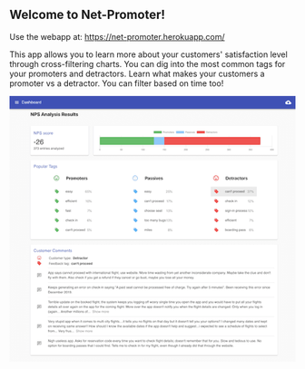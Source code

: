 ## Welcome to Net-Promoter!
Use the webapp at: https://net-promoter.herokuapp.com/

This app allows you to learn more about your customers' satisfaction level through cross-filtering charts. You can dig into the most common tags for your promoters and detractors. Learn what makes your customers a promoter vs a detractor. You can filter based on time too!

![Image of net-promoter](https://github.com/dilanustek/Promoter/blob/master/src/screenshot.png)

